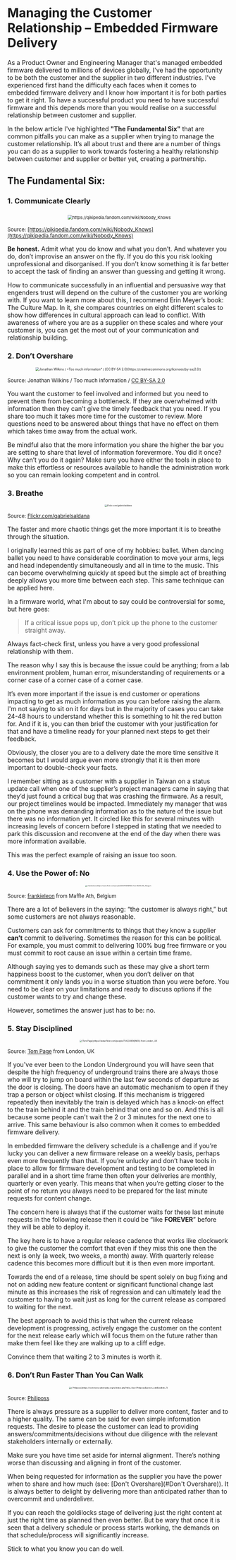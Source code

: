 # Managing the Customer Relationship – Embedded Firmware Delivery

As a Product Owner and Engineering Manager that's managed embedded firmware delivered to millions of devices globally, I've had the opportunity to be both the customer and the supplier in two different industries. I've experienced first hand the difficulty each faces when it comes to embedded firmware delivery and I know how important it is for both parties to get it right. To have a successful product you need to have successful firmware and this depends more than you would realise on a successful relationship between customer and supplier. 

In the below article I've highlighted **"The Fundamental Six"** that are common pitfalls you can make as a supplier when trying to manage the customer relationship. It’s all about trust and there are a number of things you can do as a supplier to work towards fostering a healthy relationship between customer and supplier or better yet, creating a partnership.

## The Fundamental Six:

### 1. Communicate Clearly

<p align="center">
​	<img src="..\assets\QI_-_Nobody_Knows.jpg" style="zoom: 67%;" alt="https://qikipedia.fandom.com/wiki/Nobody_Knows" />
</p>



<sub>Source: [https://qikipedia.fandom.com/wiki/Nobody_Knows](https://qikipedia.fandom.com/wiki/Nobody_Knows)</sub>

**Be honest.** Admit what you do know and what you don’t. And whatever you do, don’t improvise an answer on the fly. If you do this you risk looking unprofessional and disorganised. If you don't know something it is far better to accept the task of finding an answer than guessing and getting it wrong. 

How to communicate successfully in an influential and persuasive way that engenders trust will depend on the culture of the customer you are working with. If you want to learn more about this, I recommend Erin Meyer’s book: The Culture Map. In it, she compares countries on eight different scales to show how differences in cultural approach can lead to conflict. With awareness of where you are as a supplier on these scales and where your customer is, you can get the most out of your communication and relationship building.

### 2. Don’t Overshare
<p align="center">
	<img src="..\assets\Too_much_information_-_geograph.org.uk_-_902850.jpg" style="zoom: 50%;" alt="Jonathan Wilkins / *Too much information* / [CC BY-SA 2.0](https://creativecommons.org/licenses/by-sa/2.0/)"/>
</p>

<sub>Source: Jonathan Wilkins / Too much information / [CC BY-SA 2.0](https://creativecommons.org/licenses/by-sa/2.0/)</sub>

You want the customer to feel involved and informed but you need to prevent them from becoming a bottleneck. If they are overwhelmed with information then they can’t give the timely feedback that you need. If you share too much it takes more time for the customer to review. More questions need to be answered about things that have no effect on them which takes time away from the actual work. 

Be mindful also that the more information you share the higher the bar you are setting to share that level of information forevermore. You did it once? Why can’t you do it again? Make sure you have either the tools in place to make this effortless or resources available to handle the administration work so you can remain looking competent and in control. 

### 3. Breathe 
<p align="center">
	<img src="..\assets\ballerina.jpg" alt="Flickr.com/gabrielsaldana" style="zoom:33%;" />
</p>

<sub>Source: [Flickr.com/gabrielsaldana](https://www.flickr.com/gabrielsaldana)</sub>

The faster and more chaotic things get the more important it is to breathe through the situation. 

I originally learned this as part of one of my hobbies: ballet. When dancing ballet you need to have considerable coordination to move your arms, legs and head independently simultaneously and all in time to the music. This can become overwhelming quickly at speed but the simple act of breathing deeply allows you more time between each step. This same technique can be applied here.

In a firmware world, what I'm about to say could be controversial for some, but here goes: 

>If a critical issue pops up, don’t pick up the phone to the customer straight away.

 Always fact-check first, unless you have a very good professional relationship with them. 

The reason why I say this is because the issue could be anything; from a lab environment problem, human error, misunderstanding of requirements or a corner case of a corner case of a corner case. 

It’s even more important if the issue is end customer or operations impacting to get as much information as you can before raising the alarm. I'm not saying to sit on it for days but in the majority of cases you can take 24-48 hours to understand whether this is something to hit the red button for. And if it is, you can then brief the customer with your justification for that and have a timeline ready for your planned next steps to get their feedback. 

Obviously, the closer you are to a delivery date the more time sensitive it becomes but I would argue even more strongly that it is then more important to double-check your facts. 

I remember sitting as a customer with a supplier in Taiwan on a status update call when one of the supplier’s project managers came in saying that they’d just found a critical bug that was crashing the firmware. As a result, our project timelines would be impacted. Immediately my manager that was on the phone was demanding information as to the nature of the issue but there was no information yet. It circled like this for several minutes with increasing levels of concern before I stepped in stating that we needed to park this discussion and reconvene at the end of the day when there was more information available. 

This was the perfect example of raising an issue too soon.

### 4. Use the Power of: No
<p align="center">
	<img src="..\assets\\Magic_8_Ball_-_Do_I_get_my_Christmas_wish__(6521326205).jpg" style="zoom: 25%;" alt="[ frankieleon](https://www.flickr.com/people/23307937@N04) from Maffle Ath, Belgium"/>
</p>

<sub> Source: [ frankieleon](https://www.flickr.com/people/23307937@N04) from Maffle Ath, Belgium </sub>

There are a lot of believers in the saying: “the customer is always right,” but some customers are not always reasonable. 

Customers can ask for commitments to things that they know a supplier **can’t** commit to delivering. Sometimes the reason for this can be political. For example, you must commit to delivering 100% bug free firmware or you must commit to root cause an issue within a certain time frame. 

Although saying yes to demands such as these may give a short term happiness boost to the customer, when you don’t deliver on that commitment it only lands you in a worse situation than you were before. You need to be clear on your limitations and ready to discuss options if the customer wants to try and change these. 

However, sometimes the answer just has to be: no. 

### 5. Stay Disciplined
<p align="center">
	<img src="..\assets\runningfortube.jpg" alt="[Tom Page](https://www.flickr.com/people/73422480@N00) from London, UK" style="zoom:33%;" />
</p>

<sub> Source: [Tom Page](https://www.flickr.com/people/73422480@N00) from London, UK </sub>

If you've ever been to the London Underground you will have seen that despite the high frequency of underground trains there are always those who will try to jump on board within the last few seconds of departure as the door is closing. The doors have an automatic mechanism to open if they trap a person or object whilst closing. If this mechanism is triggered repeatedly then inevitably the train is delayed which has a knock-on effect to the train behind it and the train behind that one and so on. And this is all because some people can't wait the 2 or 3 minutes for the next one to arrive. This same behaviour is also common when it comes to embedded firmware delivery.

In embedded firmware the delivery schedule is a challenge and if you’re lucky you can deliver a new firmware release on a weekly basis, perhaps even more frequently than that. If you’re unlucky and don’t have tools in place to allow for firmware development and testing to be completed in parallel and in a short time frame then often your deliveries are monthly, quarterly or even yearly. This means that when you’re getting closer to the point of no return you always need to be prepared for the last minute requests for content change. 

The concern here is always that if the customer waits for these last minute requests in the following release then it could be “like **FOREVER**” before they will be able to deploy it. 

The key here is to have a regular release cadence that works like clockwork to give the customer the comfort that even if they miss this one then the next is only (a week, two weeks, a month) away. With quarterly release cadence this becomes more difficult but it is then even more important. 

Towards the end of a release, time should be spent solely on bug fixing and not on adding new feature content or significant functional change last minute as this increases the risk of regression and can ultimately lead the customer to having to wait just as long for the current release as compared to waiting for the next. 

The best approach to avoid this is that when the current release development is progressing, actively engage the customer on the content for the next release early which will focus them on the future rather than make them feel like they are walking up to a cliff edge. 

Convince them that waiting 2 to 3 minutes is worth it.

### 6. Don’t Run Faster Than You Can Walk
<p align="center">
	<img src="..\assets\faceplant.jpg" style="zoom: 33%;" alt="[ Philiposs](https://commons.wikimedia.org/w/index.php?title=User:Philiposs&action=edit&redlink=1)"/>
</p>

<sub> Source: [ Philiposs](https://commons.wikimedia.org/w/index.php?title=User:Philiposs&action=edit&redlink=1)</sub>

There is always pressure as a supplier to deliver more content, faster and to a higher quality. The same can be said for even simple information requests. The desire to please the customer can lead to providing answers/commitments/decisions without due diligence with the relevant stakeholders internally or externally. 

Make sure you have time set aside for internal alignment. There’s nothing worse than discussing and aligning in front of the customer. 

When being requested for information as the supplier you have the power when to share and how much (see: [Don't Overshare](#Don't Overshare)). It is always better to delight by delivering more than anticipated rather than to overcommit and underdeliver. 

If you can reach the goldilocks stage of delivering just the right content at just the right time as planned then even better. But be wary that once it is seen that a delivery schedule or process starts working, the demands on that schedule/process will significantly increase. 

Stick to what you know you can do well.